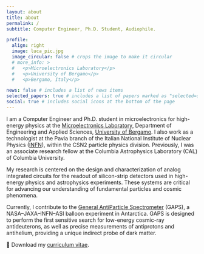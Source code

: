 ```yaml
---
layout: about
title: about
permalink: /
subtitle: Computer Engineer, Ph.D. Student, Audiophile.

profile:
  align: right
  image: luca_pic.jpg
  image_circular: false # crops the image to make it circular
  # more_info: >
  #   <p>Microelectronics Laboratory</p>
  #   <p>University of Bergamo</p>
  #   <p>Bergamo, Italy</p>

news: false # includes a list of news items
selected_papers: true # includes a list of papers marked as "selected={true}"
social: true # includes social icons at the bottom of the page
---
```


<!-- I am a Computer Engineer and a Ph.D. student in microelectronics for high-energy physics at the [Microelectronics Laboratory](https://microlab-unibg.it/#/home) in the Department of Engineering and Applied Sciences at the [University of Bergamo](https://en.unibg.it/). I work as a technologist at the Pavia branch of the Italian National Institute of Nuclear Physics ([INFN](https://home.infn.it/en/)) within the CSN2 particle physics division, and I previously served as an associate research fellow at the Columbia Astrophysics Laboratory (CAL) of Columbia University.

My research focuses on the design and characterization of analog integrated circuits for the readout of silicon-strip detectors employed in high energy physics and astrophysics experiments.

I am currently contributing to the development of the [General AntiParticle Spectrometer](https://gaps1.astro.ucla.edu/gaps/index.html) (GAPS) Antarctic balloon experiment as part of the GAPS collaboration. GAPS is a NASA, JAXA, INFN and ASI experiment that is designed to precisely measure the flux of low-energy cosmic-ray antideuterons, antiprotons, and antihelium as an indirect signature of dark matter.

Download my curriculum [here](https://lucaghislo.github.io/assets/pdf/CV_scientific_luca_ghislotti.pdf). -->

I am a Computer Engineer and Ph.D. student in microelectronics for high-energy physics at the [Microelectronics Laboratory](https://microlab-unibg.it/#/home), Department of Engineering and Applied Sciences, [University of Bergamo](https://en.unibg.it/). I also work as a technologist at the Pavia branch of the Italian National Institute of Nuclear Physics ([INFN](https://home.infn.it/en/)), within the CSN2 particle physics division. Previously, I was an associate research fellow at the Columbia Astrophysics Laboratory (CAL) of Columbia University.  

My research is centered on the design and characterization of analog integrated circuits for the readout of silicon-strip detectors used in high-energy physics and astrophysics experiments. These systems are critical for advancing our understanding of fundamental particles and cosmic phenomena.  

Currently, I contribute to the [General AntiParticle Spectrometer](https://gaps1.astro.ucla.edu/gaps/index.html) (GAPS), a NASA–JAXA–INFN–ASI balloon experiment in Antarctica. GAPS is designed to perform the first sensitive search for low-energy cosmic-ray antideuterons, as well as precise measurements of antiprotons and antihelium, providing a unique indirect probe of dark matter.  

📄 Download my [curriculum vitae](https://lucaghislo.github.io/assets/pdf/CV_scientific_luca_ghislotti.pdf).
